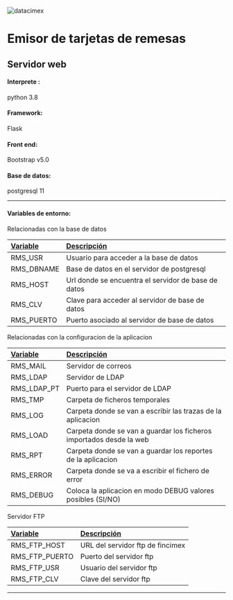 <!-- title: Prueba -->

![datacimex][def]


# Emisor de tarjetas de remesas

## Servidor web

#### Interprete : 
   python 3.8

#### Framework: 
   Flask

#### Front end: 
   Bootstrap v5.0

#### Base de datos: 
   postgresql 11

___

#### Variables de entorno:
  Relacionadas con la base de datos

  | <u>Variable</u> | <u>Descripci&oacute;n</u>                           |
  | :-------------- | :-------------------------------------------------- |
  | RMS_USR         | Usuario para acceder a la base de datos             |
  | RMS_DBNAME      | Base de datos en el servidor de postgresql          |
  | RMS_HOST        | Url donde se encuentra el servidor de base de datos |
  | RMS_CLV         | Clave para acceder al servidor de base de datos     |
  | RMS_PUERTO      | Puerto asociado al servidor de base de datos        |

  Relacionadas con la configuracion de la aplicacion

  | <u>Variable</u> | <u>Descripci&oacute;n</u>                                           |
  | :-------------- | :------------------------------------------------------------------ |
  | RMS_MAIL        | Servidor de correos                                                 |
  | RMS_LDAP        | Servidor de LDAP                                                    |
  | RMS_LDAP_PT     | Puerto para el servidor de LDAP                                     |
  | RMS_TMP         | Carpeta de ficheros temporales                                      |
  | RMS_LOG         | Carpeta donde se van a escribir las trazas de la aplicacion         |
  | RMS_LOAD        | Carpeta donde se van a guardar los ficheros importados desde la web |
  | RMS_RPT         | Carpeta donde se van a guardar los reportes de la aplicacion        |
  | RMS_ERROR       | Carpeta donde se va a escribir el fichero de error                  |
  | RMS_DEBUG       | Coloca la aplicacion en modo DEBUG valores posibles (SI/NO)         |


Servidor FTP

  | <u>Variable</u> | <u>Descripci&oacute;n</u>        |
  | :-------------- | :------------------------------- |
  | RMS_FTP_HOST    | URL del servidor ftp de fincimex |
  | RMS_FTP_PUERTO  | Puerto del servidor ftp          |
  | RMS_FTP_USR     | Usuario del servidor ftp         |
  | RMS_FTP_CLV     | Clave del servidor ftp           |



___








   


[def]: static/img/datacimex.png